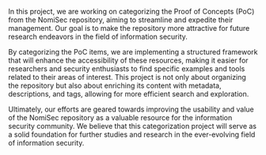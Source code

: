 In this project, we are working on categorizing the Proof of Concepts (PoC) from the NomiSec repository, aiming to streamline and expedite their management. Our goal is to make the repository more attractive for future research endeavors in the field of information security.

By categorizing the PoC items, we are implementing a structured framework that will enhance the accessibility of these resources, making it easier for researchers and security enthusiasts to find specific examples and tools related to their areas of interest. This project is not only about organizing the repository but also about enriching its content with metadata, descriptions, and tags, allowing for more efficient search and exploration.

Ultimately, our efforts are geared towards improving the usability and value of the NomiSec repository as a valuable resource for the information security community. We believe that this categorization project will serve as a solid foundation for further studies and research in the ever-evolving field of information security.
